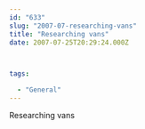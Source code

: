 ```yaml
---
id: "633"
slug: "2007-07-researching-vans"
title: "Researching vans"
date: 2007-07-25T20:29:24.000Z



tags:

  - "General"
---
```

<div class="sqs-html-content">
  <p>Researching vans</p>
</div>
